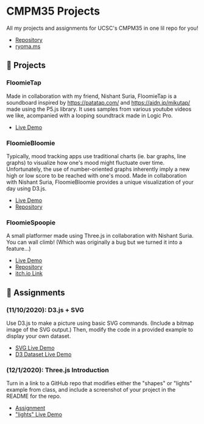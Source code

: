 # CMPM35 Projects
All my projects and assignments for UCSC's CMPM35 in one lil repo for you!
- [Repository](https://github.com/ryomams/CMPM35)
- [ryoma.ms](https://ryoma.ms)

💪 Projects
---
### FloomieTap
Made in collaboration with my friend, Nishant Suria, FloomieTap is a soundboard inspired by <https://patatap.com/> and <https://aidn.jp/mikutap/> made using the P5.js library. It uses samples from various youtube videos we like, acompanied with a looping soundtrack made in Logic Pro.

- [Live Demo](https://ryoma.ms/CMPM35/FloomieTap/index.html)

### FloomieBloomie
<p> Typically, mood tracking apps use traditional charts (ie. bar graphs, line graphs) to visualize how one's mood might fluctuate over time. Unfortunately, the use of number-oriented graphs inherently imply a new high or low score to be reached with one's mood. Made in collaboration with Nishant Suria, FloomieBloomie provides a unique visualization of your day using D3.js.</p>

- [Live Demo](https://ryoma.ms/FloomieBloomie)
- [Repository](https://github.com/ryomams/FloomieBloomie)

### FloomieSpoopie
<p> A small platformer made using Three.js in collaboration with Nishant Suria. You can wall climb! (Which was originally a bug but we turned it into a feature...)</p>

- [Live Demo](https://ryoma.ms/FloomieSpoopie)
- [Repository](https://github.com/ryomams/FloomieSpoopie)
- [itch.io Link](https://ryomams.itch.io/school-project)

🍎 Assignments
---
### (11/10/2020): D3.js + SVG
<p> Use D3.js to make a picture using basic SVG commands. (Include a bitmap image of the SVG output.) Then, modify the code in a provided example to display your own dataset. </p>

- [SVG Live Demo](https://ryoma.ms/CMPM35/Assignments/11-10-2020/shapes.html) 
- [D3 Dataset Live Demo](https://ryoma.ms/CMPM35/Assignments/11-10-2020/index.html)

### (12/1/2020): Three.js Introduction
<p>Turn in a link to a GitHub repo that modifies either the "shapes" or "lights" example from class, and include a screenshot of your project in the README for the repo.</p>

- [Assignment](https://ryoma.ms/CMPM35/Assignments/12-1-2020/)
- ["lights" Live Demo](https://ryoma.ms/CMPM35/Assignments/12-1-2020/3_lights.html)
